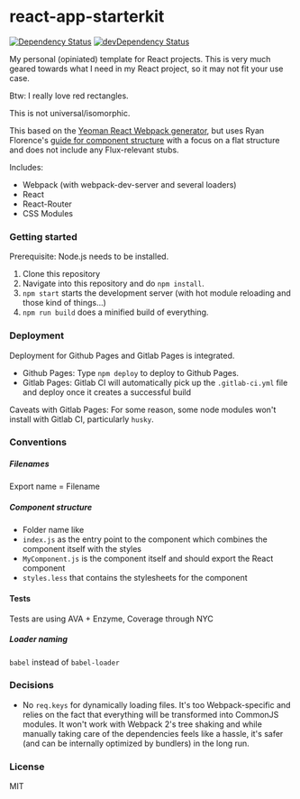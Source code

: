 # react-app-starterkit

[![Dependency Status](https://david-dm.org/frostney/react-app-starterkit.svg)](https://david-dm.org/frostney/react-app-starterkit)
[![devDependency Status](https://david-dm.org/frostney/react-app-starterkit/dev-status.svg)](https://david-dm.org/frostney/react-app-starterkit#info=devDependencies)

My personal (opiniated) template for React projects. This is very much geared towards what I need in my React project, so it may not fit your use case.

Btw: I really love red rectangles.

This is not universal/isomorphic.

This based on the [Yeoman React Webpack generator](https://github.com/newtriks/generator-react-webpack), but uses Ryan Florence's [guide for component structure](https://gist.github.com/ryanflorence/daafb1e3cb8ad740b346) with a focus on a flat structure and does not include any Flux-relevant stubs.

Includes:
- Webpack (with webpack-dev-server and several loaders)
- React
- React-Router
- CSS Modules

### Getting started
Prerequisite: Node.js needs to be installed.

1. Clone this repository
2. Navigate into this repository and do `npm install`.
3. `npm start` starts the development server (with hot module reloading and those kind of things...)
4. `npm run build` does a minified build of everything.

### Deployment
Deployment for Github Pages and Gitlab Pages is integrated.

- Github Pages: Type `npm deploy` to deploy to Github Pages.
- Gitlab Pages: Gitlab CI will automatically pick up the `.gitlab-ci.yml` file and deploy once it creates a successful build

Caveats with Gitlab Pages: For some reason, some node modules won't install with Gitlab CI, particularly `husky`.

### Conventions

##### Filenames
Export name = Filename

##### Component structure
- Folder name like
- `index.js` as the entry point to the component which combines the component itself with the styles
- `MyComponent.js` is the component itself and should export the React component
- `styles.less` that contains the stylesheets for the component

#### Tests
Tests are using AVA + Enzyme, Coverage through NYC

##### Loader naming
`babel` instead of `babel-loader`

### Decisions
- No `req.keys` for dynamically loading files. It's too Webpack-specific and relies on the fact that everything will be transformed into CommonJS modules. It won't work with Webpack 2's tree shaking and while manually taking care of the dependencies feels like a hassle, it's safer (and can be internally optimized by bundlers) in the long run.

### License
MIT
